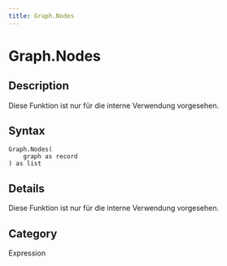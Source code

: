 ```yaml
---
title: Graph.Nodes
---
```


# Graph.Nodes


## Description

Diese Funktion ist nur für die interne Verwendung vorgesehen.


## Syntax

```powerquery
Graph.Nodes(
    graph as record
) as list
```


## Details

Diese Funktion ist nur für die interne Verwendung vorgesehen.



## Category
Expression
